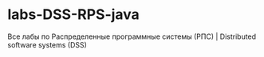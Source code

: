 # labs-DSS-RPS-java
Все лабы по Распределенные программные системы (РПС) | Distributed software systems (DSS)
